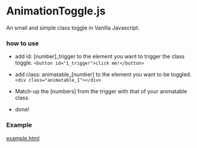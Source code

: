 # AnimationToggle.js

An small and simple class toggle in Vanilla Javascript.

### how to use

- add id: [number]_trigger to the element you want to trigger the class toggle.
`<button id="1_trigger">click me!</button>`

- add class: animatable_[number] to the element you want to be toggled.
`<div class="animatable_1"></div>`

- Match-up the [numbers] from the trigger with that of your animatable class.

- done!

### Example
[example.html](example.html)
